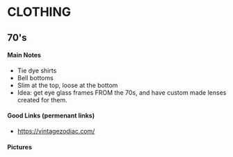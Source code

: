 # CLOTHING

## 70's

#### Main Notes
* Tie dye shirts
* Bell bottoms
* Slim at the top, loose at the bottom
* Idea: get eye glass frames FROM the 70s, and have custom made lenses created for them.

#### Good Links (permenant links)
* https://vintagezodiac.com/

#### Pictures
